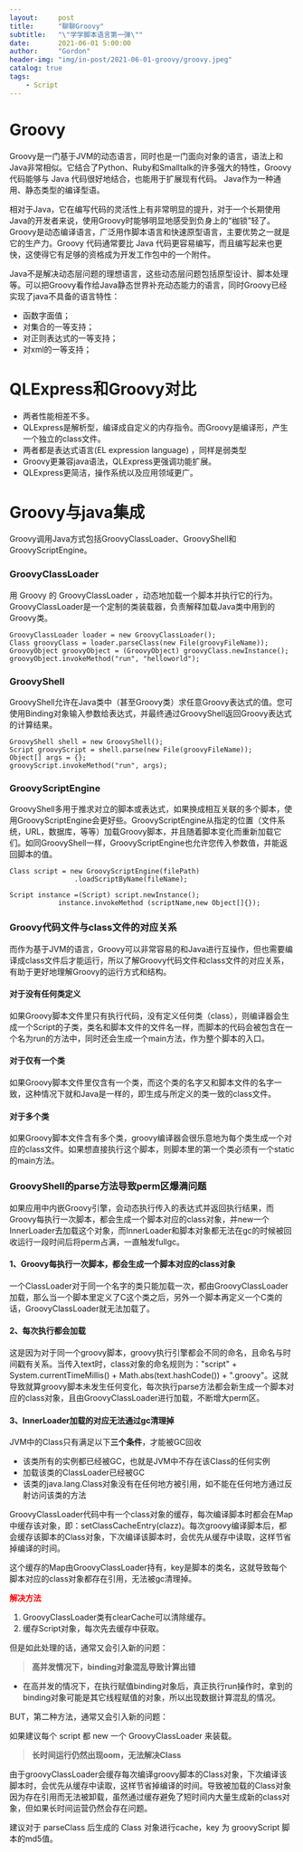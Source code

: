 ```yaml
---
layout:     post
title:      "聊聊Groovy"
subtitle:   "\"学学脚本语言第一弹\""
date:       2021-06-01 5:00:00
author:     "Gordon"
header-img: "img/in-post/2021-06-01-groovy/groovy.jpeg"
catalog: true
tags:
    - Script
---
```


# Groovy
Groovy是一门基于JVM的动态语言，同时也是一门面向对象的语言，语法上和Java非常相似。它结合了Python、Ruby和Smalltalk的许多强大的特性，Groovy 代码能够与 Java 代码很好地结合，也能用于扩展现有代码。 Java作为一种通用、静态类型的编译型语。

相对于Java，它在编写代码的灵活性上有非常明显的提升，对于一个长期使用Java的开发者来说，使用Groovy时能够明显地感受到负身上的“枷锁”轻了。Groovy是动态编译语言，广泛用作脚本语言和快速原型语言，主要优势之一就是它的生产力。Groovy 代码通常要比 Java 代码更容易编写，而且编写起来也更快，这使得它有足够的资格成为开发工作包中的一个附件。

Java不是解决动态层问题的理想语言，这些动态层问题包括原型设计、脚本处理等。可以把Groovy看作给Java静态世界补充动态能力的语言，同时Groovy已经实现了java不具备的语言特性：

* 函数字面值；
* 对集合的一等支持；
* 对正则表达式的一等支持；
* 对xml的一等支持；

# QLExpress和Groovy对比
* 两者性能相差不多。
* QLExpress是解析型，编译成自定义的内存指令。而Groovy是编译形，产生一个独立的class文件。
* 两者都是表达式语言(EL expression language) ，同样是弱类型
* Groovy更兼容java语法，QLExpress更强调功能扩展。
* QLExpress更简洁，操作系统以及应用领域更广。

# Groovy与java集成
Groovy调用Java方式包括GroovyClassLoader、GroovyShell和GroovyScriptEngine。

### GroovyClassLoader
用 Groovy 的 GroovyClassLoader ，动态地加载一个脚本并执行它的行为。GroovyClassLoader是一个定制的类装载器，负责解释加载Java类中用到的Groovy类。

```
GroovyClassLoader loader = new GroovyClassLoader();
Class groovyClass = loader.parseClass(new File(groovyFileName));
GroovyObject groovyObject = (GroovyObject) groovyClass.newInstance();
groovyObject.invokeMethod("run", "helloworld");
```
### GroovyShell

GroovyShell允许在Java类中（甚至Groovy类）求任意Groovy表达式的值。您可使用Binding对象输入参数给表达式，并最终通过GroovyShell返回Groovy表达式的计算结果。

```
GroovyShell shell = new GroovyShell();
Script groovyScript = shell.parse(new File(groovyFileName));
Object[] args = {};
groovyScript.invokeMethod("run", args);
```

### GroovyScriptEngine
GroovyShell多用于推求对立的脚本或表达式，如果换成相互关联的多个脚本，使用GroovyScriptEngine会更好些。GroovyScriptEngine从指定的位置（文件系统，URL，数据库，等等）加载Groovy脚本，并且随着脚本变化而重新加载它们。如同GroovyShell一样，GroovyScriptEngine也允许您传入参数值，并能返回脚本的值。

```
Class script = new GroovyScriptEngine(filePath)
                .loadScriptByName(fileName);

Script instance =(Script) script.newInstance();
            instance.invokeMethod (scriptName,new Object[]{});
```

### Groovy代码文件与class文件的对应关系

而作为基于JVM的语言，Groovy可以非常容易的和Java进行互操作，但也需要编译成class文件后才能运行，所以了解Groovy代码文件和class文件的对应关系，有助于更好地理解Groovy的运行方式和结构。

#### 对于没有任何类定义

如果Groovy脚本文件里只有执行代码，没有定义任何类（class），则编译器会生成一个Script的子类，类名和脚本文件的文件名一样，而脚本的代码会被包含在一个名为run的方法中，同时还会生成一个main方法，作为整个脚本的入口。

#### 对于仅有一个类
如果Groovy脚本文件里仅含有一个类，而这个类的名字又和脚本文件的名字一致，这种情况下就和Java是一样的，即生成与所定义的类一致的class文件。

#### 对于多个类
如果Groovy脚本文件含有多个类，groovy编译器会很乐意地为每个类生成一个对应的class文件。如果想直接执行这个脚本，则脚本里的第一个类必须有一个static的main方法。

### GroovyShell的parse方法导致perm区爆满问题
如果应用中内嵌Groovy引擎，会动态执行传入的表达式并返回执行结果，而Groovy每执行一次脚本，都会生成一个脚本对应的class对象，并new一个InnerLoader去加载这个对象，而InnerLoader和脚本对象都无法在gc的时候被回收运行一段时间后将perm占满，一直触发fullgc。

#### 1、Groovy每执行一次脚本，都会生成一个脚本对应的class对象

一个ClassLoader对于同一个名字的类只能加载一次，都由GroovyClassLoader加载，那么当一个脚本里定义了C这个类之后，另外一个脚本再定义一个C类的话，GroovyClassLoader就无法加载了。

#### 2、每次执行都会加载

这是因为对于同一个groovy脚本，groovy执行引擎都会不同的命名，且命名与时间戳有关系。当传入text时，class对象的命名规则为："script" + System.currentTimeMillis() + Math.abs(text.hashCode()) + ".groovy"。这就导致就算groovy脚本未发生任何变化，每次执行parse方法都会新生成一个脚本对应的class对象，且由GroovyClassLoader进行加载，不断增大perm区。

#### 3、InnerLoader加载的对应无法通过gc清理掉

JVM中的Class只有满足以下**三个条件**，才能被GC回收

* 该类所有的实例都已经被GC，也就是JVM中不存在该Class的任何实例
* 加载该类的ClassLoader已经被GC
* 该类的java.lang.Class对象没有在任何地方被引用，如不能在任何地方通过反射访问该类的方法

GroovyClassLoader代码中有一个class对象的缓存，每次编译脚本时都会在Map中缓存该对象，即：setClassCacheEntry(clazz)。每次groovy编译脚本后，都会缓存该脚本的Class对象，下次编译该脚本时，会优先从缓存中读取，这样节省掉编译的时间。

这个缓存的Map由GroovyClassLoader持有，key是脚本的类名，这就导致每个脚本对应的class对象都存在引用，无法被gc清理掉。


<font color='red'>**解决方法**</font>

1. GroovyClassLoader类有clearCache可以清除缓存。
2. 缓存Script对象，每次先去缓存中获取。

但是如此处理的话，通常又会引入新的问题：
> **高并发情况下，binding对象混乱导致计算出错** 

* 在高并发的情况下，在执行赋值binding对象后，真正执行run操作时，拿到的binding对象可能是其它线程赋值的对象，所以出现数据计算混乱的情况。

BUT，第二种方法，通常又会引入新的问题：

如果建议每个 script 都 new 一个 GroovyClassLoader 来装载。

> **长时间运行仍然出现oom，无法解决Class**

由于groovyClassLoader会缓存每次编译groovy脚本的Class对象，下次编译该脚本时，会优先从缓存中读取，这样节省掉编译的时间。导致被加载的Class对象因为存在引用而无法被卸载，虽然通过缓存避免了短时间内大量生成新的class对象，但如果长时间运营仍然会存在问题。

建议对于 parseClass 后生成的 Class 对象进行cache，key 为 groovyScript 脚本的md5值。